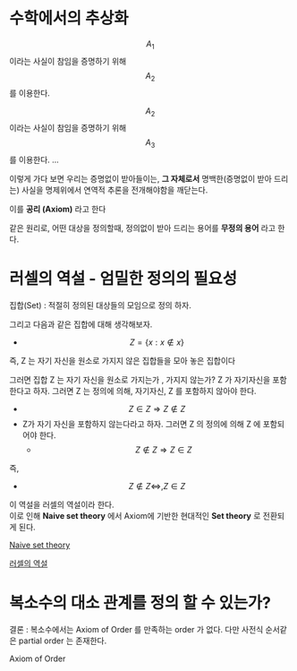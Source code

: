 수학에서의 추상화
======

$$A_{1}$$ 이라는 사실이 참임을 증명하기 위해 $$ A_{2}$$ 를 이용한다.

$$A_{2}$$ 이라는 사실이 참임을 증명하기 위해 $$ A_{3}$$ 를 이용한다.
...

이렇게 가다 보면 우리는 증명없이 받아들이는, **그 자체로서** 명백한(증명없이 받아 드리는) 사실을 명제위에서 연역적 추론을 전개해야함을 깨닫는다.

이를 **공리 (Axiom)** 라고 한다

같은 원리로, 어떤 대상을 정의할때, 정의없이 받아 드리는 용어를 **무정의 용어** 라고 한다.


러셀의 역설 - 엄밀한 정의의 필요성
======

집합(Set) : 적절히 정의된 대상들의 모임으로 정의 하자.

그리고 다음과 같은 집합에 대해 생각해보자.


- $$Z = \{ x : x\notin x \}$$

즉, Z 는 자기 자신을 원소로 가지지 않은 집합들을 모아 놓은 집합이다

그러면 집합 Z 는 자기 자신을 원소로 가지는가 , 가지지 않는가?
  Z 가 자기자신을 포함한다고 하자. 그러면 Z 는 정의에 의해, 자기자신, Z 를 포함하지 않아야 한다. 
  -  $$ Z \in Z  \Rightarrow Z \notin Z $$
- Z가 자기 자신을 포함하지 않는다라고 하자. 그러면 Z 의 정의에 의해 Z 에 포함되어야 한다.
  -  $$Z \notin Z  \Rightarrow Z \in Z$$

즉,

- $$Z \notin Z  \Leftrightarrow, Z \in Z$$


이 역설을 러셀의 역설이라 한다.  
이로 인해 **Naive set theory** 에서 Axiom에 기반한 현대적인 **Set theory** 로 전환되게 된다.

[Naive set theory](https://ko.wikipedia.org/wiki/%EC%86%8C%EB%B0%95%ED%95%9C_%EC%A7%91%ED%95%A9%EB%A1%A0)

[러셀의 역설](https://ko.wikipedia.org/wiki/%EB%9F%AC%EC%85%80%EC%9D%98_%EC%97%AD%EC%84%A4)


복소수의 대소 관계를 정의 할 수 있는가?
======

결론 : 복소수에서는 Axiom of Order 를 만족하는 order 가 없다. 다만 사전식 순서같은  partial order 는 존재한다.

Axiom of Order


###